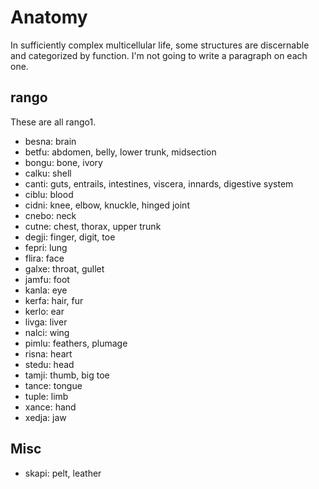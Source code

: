 # Anatomy

In sufficiently complex multicellular life, some structures are discernable and
categorized by function. I'm not going to write a paragraph on each one.

## rango

These are all rango1.

* besna: brain
* betfu: abdomen, belly, lower trunk, midsection
* bongu: bone, ivory
* calku: shell
* canti: guts, entrails, intestines, viscera, innards, digestive system
* ciblu: blood
* cidni: knee, elbow, knuckle, hinged joint
* cnebo: neck
* cutne: chest, thorax, upper trunk
* degji: finger, digit, toe
* fepri: lung
* flira: face
* galxe: throat, gullet
* jamfu: foot
* kanla: eye
* kerfa: hair, fur
* kerlo: ear
* livga: liver
* nalci: wing
* pimlu: feathers, plumage
* risna: heart
* stedu: head
* tamji: thumb, big toe
* tance: tongue
* tuple: limb
* xance: hand
* xedja: jaw

## Misc

* skapi: pelt, leather
